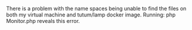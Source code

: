 There is a problem with the name spaces being unable to find the files on both my virtual machine and tutum/lamp docker image.
Running: php Monitor.php
  reveals this error.
